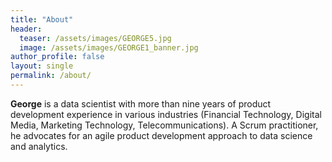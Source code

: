 ```yaml
---
title: "About"
header:
  teaser: /assets/images/GEORGE5.jpg 
  image: /assets/images/GEORGE1_banner.jpg
author_profile: false
layout: single
permalink: /about/
---
```

**George** is a data scientist with more than nine years of product development experience in various industries (Financial Technology, Digital Media, Marketing Technology, Telecommunications). A Scrum practitioner, he advocates for an agile product development approach to data science and analytics.


